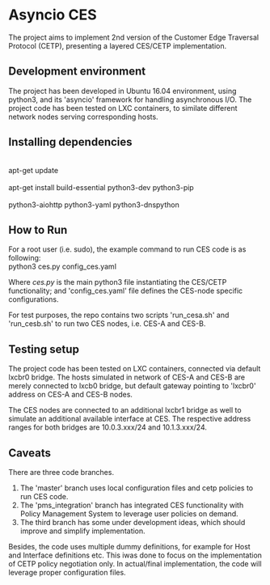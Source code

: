 # Asyncio CES 
The project aims to implement 2nd version of the Customer Edge Traversal Protocol (CETP), presenting a layered CES/CETP implementation.

## Development environment

The project has been developed in Ubuntu 16.04 environment, using python3, and its 'asyncio' framework for handling asynchronous I/O. The project code has been tested on LXC containers, to similate different network nodes serving corresponding hosts.

## Installing dependencies
<br> apt-get update </br>
<br> apt-get install build-essential python3-dev python3-pip </br>
<br> python3-aiohttp python3-yaml python3-dnspython </br>


## How to Run
For a root user (i.e. sudo), the example command to run CES code is as following:<br>
python3 ces.py config_ces.yaml

Where <i> ces.py </i> is the main python3 file instantiating the CES/CETP functionality; and 'config_ces.yaml' file defines the CES-node specific configurations.

For test purposes, the repo contains two scripts 'run_cesa.sh' and 'run_cesb.sh' to run two CES nodes, i.e. CES-A and CES-B.


## Testing setup
The project code has been tested on LXC containers, connected via default lxcbr0 bridge. The hosts simulated in network of CES-A and CES-B are merely connected to lxcb0 bridge, but default gateway pointing to 'lxcbr0' address on CES-A and CES-B nodes. 

The CES nodes are connected to an additional lxcbr1 bridge as well to simulate an additional available interface at CES. The respective address ranges for both bridges are 10.0.3.xxx/24 and 10.1.3.xxx/24. 

## Caveats
There are three code branches. 
1. The 'master' branch uses local configuration files and cetp policies to run CES code.
2. The 'pms_integration' branch has integrated CES functionality with Policy Management System to leverage user policies on demand.
3. The third branch has some under development ideas, which should improve and simplify implementation.

Besides, the code uses multiple dummy definitions, for example for Host and Interface definitions etc. This iwas done to focus on the implementation of CETP policy negotiation only. In actual/final implementation, the code will leverage proper configuration files.
